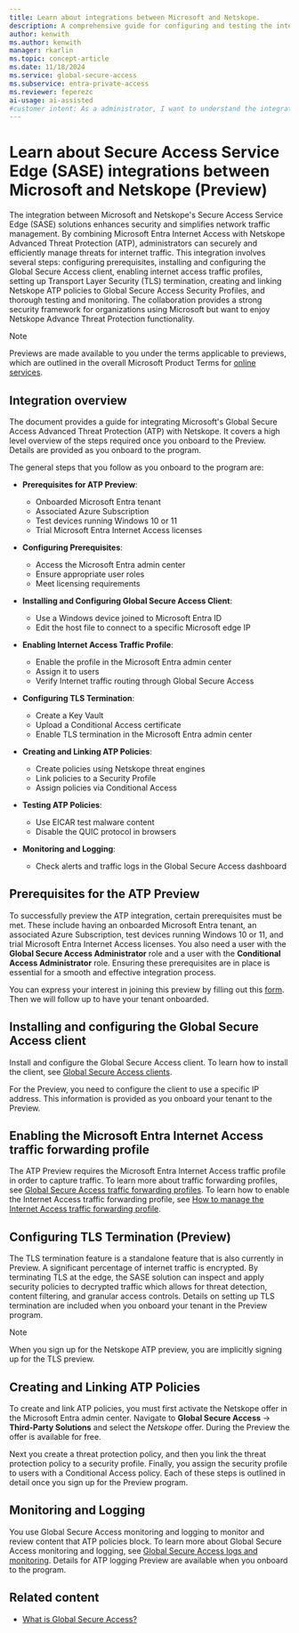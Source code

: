 ```yaml
---
title: Learn about integrations between Microsoft and Netskope.
description: A comprehensive guide for configuring and testing the integration between Microsoft's and Netskope's Secure Access Service Edge (SASE) solutions.
author: kenwith
ms.author: kenwith
manager: rkarlin
ms.topic: concept-article
ms.date: 11/18/2024
ms.service: global-secure-access
ms.subservice: entra-private-access 
ms.reviewer: feperezc
ai-usage: ai-assisted
#customer intent: As a administrator, I want to understand the integration between Microsoft and Netskope SASE solutions so that I can decide on using both and how they will integrate.
---
```


# Learn about Secure Access Service Edge (SASE) integrations between Microsoft and Netskope (Preview)
The integration between Microsoft and Netskope's Secure Access Service Edge (SASE) solutions enhances security and simplifies network traffic management. By combining Microsoft Entra Internet Access with Netskope Advanced Threat Protection (ATP), administrators can securely and efficiently manage threats for internet traffic. This integration involves several steps: configuring prerequisites, installing and configuring the Global Secure Access client, enabling internet access traffic profiles, setting up Transport Layer Security (TLS) termination, creating and linking Netskope ATP policies to Global Secure Access Security Profiles, and thorough testing and monitoring. The collaboration provides a strong security framework for organizations using Microsoft but want to enjoy Netskope Advance Threat Protection functionality.

> [!NOTE]
> Previews are made available to you under the terms applicable to previews, which are outlined in the overall Microsoft Product Terms for [online services](https://www.microsoft.com/licensing/terms/product/ForOnlineServices/all).
 
## Integration overview
The document provides a guide for integrating Microsoft's Global Secure Access Advanced Threat Protection (ATP) with Netskope. It covers a high level overview of the steps required once you onboard to the Preview. Details are provided as you onboard to the program.

The general steps that you follow as you onboard to the program are:

- **Prerequisites for ATP Preview**:
    - Onboarded Microsoft Entra tenant
    - Associated Azure Subscription
    - Test devices running Windows 10 or 11
    - Trial Microsoft Entra Internet Access licenses

- **Configuring Prerequisites**:
    - Access the Microsoft Entra admin center
    - Ensure appropriate user roles
    - Meet licensing requirements

- **Installing and Configuring Global Secure Access Client**:
    - Use a Windows device joined to Microsoft Entra ID
    - Edit the host file to connect to a specific Microsoft edge IP

- **Enabling Internet Access Traffic Profile**:
    - Enable the profile in the Microsoft Entra admin center
    - Assign it to users
    - Verify Internet traffic routing through Global Secure Access

- **Configuring TLS Termination**:
    - Create a Key Vault
    - Upload a Conditional Access certificate
    - Enable TLS termination in the Microsoft Entra admin center

- **Creating and Linking ATP Policies**:
    - Create policies using Netskope threat engines
    - Link policies to a Security Profile
    - Assign policies via Conditional Access

- **Testing ATP Policies**:
    - Use EICAR test malware content
    - Disable the QUIC protocol in browsers

- **Monitoring and Logging**:
    - Check alerts and traffic logs in the Global Secure Access dashboard


## Prerequisites for the ATP Preview
To successfully preview the ATP integration, certain prerequisites must be met. 
These include having an onboarded Microsoft Entra tenant, an associated Azure Subscription, test devices running Windows 10 or 11, and trial Microsoft Entra Internet Access licenses.
You also need a user with the **Global Secure Access Administrator** role and a user with the **Conditional Access Administrator** role.
Ensuring these prerequisites are in place is essential for a smooth and effective integration process.

You can express your interest in joining this preview by filling out this [form](https://aka.ms/GSANetskopeEAP). Then we will follow up to have your tenant onboarded.

## Installing and configuring the Global Secure Access client
Install and configure the Global Secure Access client. To learn how to install the client, see [Global Secure Access clients](concept-clients.md).

For the Preview, you need to configure the client to use a specific IP address. This information is provided as you onboard your tenant to the Preview.

## Enabling the Microsoft Entra Internet Access traffic forwarding profile
The ATP Preview requires the Microsoft Entra Internet Access traffic profile in order to capture traffic. To learn more about traffic forwarding profiles, see [Global Secure Access traffic forwarding profiles](concept-traffic-forwarding.md). To learn how to enable the Internet Access traffic forwarding profile, see [How to manage the Internet Access traffic forwarding profile](how-to-manage-internet-access-profile.md).

## Configuring TLS Termination (Preview)
The TLS termination feature is a standalone feature that is also currently in Preview. A significant percentage of internet traffic is encrypted. By terminating TLS at the edge, the SASE solution can inspect and apply security policies to decrypted traffic which allows for threat detection, content filtering, and granular access controls. Details on setting up TLS termination are included when you onboard your tenant in the Preview program.

> [!NOTE]
> When you sign up for the Netskope ATP preview, you are implicitly signing up for the TLS preview.

## Creating and Linking ATP Policies
To create and link ATP policies, you must first activate the Netskope offer in the Microsoft Entra admin center. Navigate to **Global Secure Access** -> **Third-Party Solutions** and select the *Netskope* offer. During the Preview the offer is available for free.

Next you create a threat protection policy, and then you link the threat protection policy to a security profile. Finally, you assign the security profile to users with a Conditional Access policy. Each of these steps is outlined in detail once you sign up for the Preview program.

## Monitoring and Logging
You use Global Secure Access monitoring and logging to monitor and review content that ATP policies block. To learn more about Global Secure Access monitoring and logging, see [Global Secure Access logs and monitoring](concept-global-secure-access-logs-monitoring.md). Details for ATP logging Preview are available when you onboard to the program.

## Related content
- [What is Global Secure Access?](overview-what-is-global-secure-access.md)

